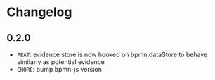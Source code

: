 # Changelog

## 0.2.0

* `FEAT`: evidence store is now hooked on bpmn:dataStore to behave similarly as potential evidence
* `CHORE`: bump bpmn-js version
